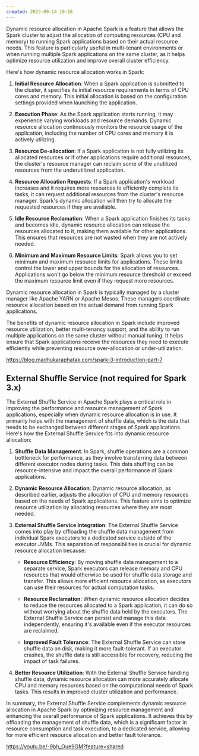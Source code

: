 ```yaml
---
created: 2023-09-14 10:18
---
```


Dynamic resource allocation in Apache Spark is a feature that allows the Spark cluster to adjust the allocation of computing resources (CPU and memory) to running Spark applications based on their actual resource needs. This feature is particularly useful in multi-tenant environments or when running multiple Spark applications on the same cluster, as it helps optimize resource utilization and improve overall cluster efficiency.

Here's how dynamic resource allocation works in Spark:

1. **Initial Resource Allocation**:
   When a Spark application is submitted to the cluster, it specifies its initial resource requirements in terms of CPU cores and memory. This initial allocation is based on the configuration settings provided when launching the application.

2. **Execution Phase**:
   As the Spark application starts running, it may experience varying workloads and resource demands. Dynamic resource allocation continuously monitors the resource usage of the application, including the number of CPU cores and memory it is actively utilizing.

3. **Resource De-allocation**:
   If a Spark application is not fully utilizing its allocated resources or if other applications require additional resources, the cluster's resource manager can reclaim some of the unutilized resources from the underutilized application.

4. **Resource Allocation Requests**:
   If a Spark application's workload increases and it requires more resources to efficiently complete its tasks, it can request additional resources from the cluster's resource manager. Spark's dynamic allocation will then try to allocate the requested resources if they are available.

5. **Idle Resource Reclamation**:
   When a Spark application finishes its tasks and becomes idle, dynamic resource allocation can release the resources allocated to it, making them available for other applications. This ensures that resources are not wasted when they are not actively needed.

6. **Minimum and Maximum Resource Limits**:
   Spark allows you to set minimum and maximum resource limits for applications. These limits control the lower and upper bounds for the allocation of resources. Applications won't go below the minimum resource threshold or exceed the maximum resource limit even if they request more resources.

Dynamic resource allocation in Spark is typically managed by a cluster manager like Apache YARN or Apache Mesos. These managers coordinate resource allocation based on the actual demand from running Spark applications.

The benefits of dynamic resource allocation in Spark include improved resource utilization, better multi-tenancy support, and the ability to run multiple applications on the same cluster without manual tuning. It helps ensure that Spark applications receive the resources they need to execute efficiently while preventing resource over-allocation or under-utilization.

https://blog.madhukaraphatak.com/spark-3-introduction-part-7

## External Shuffle Service (not required for Spark 3.x)

The External Shuffle Service in Apache Spark plays a critical role in improving the performance and resource management of Spark applications, especially when dynamic resource allocation is in use. It primarily helps with the management of shuffle data, which is the data that needs to be exchanged between different stages of Spark applications. Here's how the External Shuffle Service fits into dynamic resource allocation:

1. **Shuffle Data Management**:
   In Spark, shuffle operations are a common bottleneck for performance, as they involve transferring data between different executor nodes during tasks. This data shuffling can be resource-intensive and impact the overall performance of Spark applications.

2. **Dynamic Resource Allocation**:
   Dynamic resource allocation, as described earlier, adjusts the allocation of CPU and memory resources based on the needs of Spark applications. This feature aims to optimize resource utilization by allocating resources where they are most needed.

3. **External Shuffle Service Integration**:
   The External Shuffle Service comes into play by offloading the shuffle data management from individual Spark executors to a dedicated service outside of the executor JVMs. This separation of responsibilities is crucial for dynamic resource allocation because:

   - **Resource Efficiency**: By moving shuffle data management to a separate service, Spark executors can release memory and CPU resources that would otherwise be used for shuffle data storage and transfer. This allows more efficient resource allocation, as executors can use their resources for actual computation tasks.

   - **Resource Reclamation**: When dynamic resource allocation decides to reduce the resources allocated to a Spark application, it can do so without worrying about the shuffle data held by the executors. The External Shuffle Service can persist and manage this data independently, ensuring it's available even if the executor resources are reclaimed.

   - **Improved Fault Tolerance**: The External Shuffle Service can store shuffle data on disk, making it more fault-tolerant. If an executor crashes, the shuffle data is still accessible for recovery, reducing the impact of task failures.

4. **Better Resource Utilization**:
   With the External Shuffle Service handling shuffle data, dynamic resource allocation can more accurately allocate CPU and memory resources based on the computational needs of Spark tasks. This results in improved cluster utilization and performance.

In summary, the External Shuffle Service complements dynamic resource allocation in Apache Spark by optimizing resource management and enhancing the overall performance of Spark applications. It achieves this by offloading the management of shuffle data, which is a significant factor in resource consumption and task execution, to a dedicated service, allowing for more efficient resource allocation and better fault tolerance.

https://youtu.be/-9bh_Oue9GM?feature=shared


